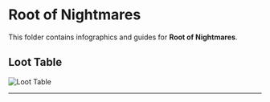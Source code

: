 # Root of Nightmares

This folder contains infographics and guides for **Root of Nightmares**.

## Loot Table

![Loot Table](ron_loot.png)

---
